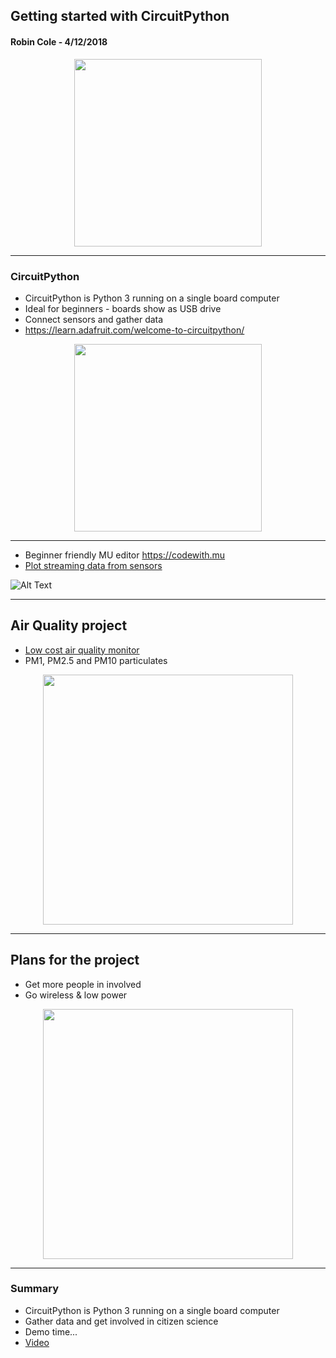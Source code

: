 ## Getting started with CircuitPython
#### Robin Cole - 4/12/2018


<p align="center">
<img src="https://cdn-shop.adafruit.com/1200x900/3403-04.jpg" width="300">
</p>

---

### CircuitPython
* CircuitPython is Python 3 running on a single board computer
* Ideal for beginners - boards show as USB drive
* Connect sensors and gather data
* https://learn.adafruit.com/welcome-to-circuitpython/

<p align="center">
<img src="https://cdn-shop.adafruit.com/1200x900/3403-04.jpg" width="300">
</p>

---

* Beginner friendly MU editor https://codewith.mu
* [Plot streaming data from sensors](https://codewith.mu/en/tutorials/1.0/plotter)

![Alt Text](https://codewith.mu/img/en/tutorials/python3_plotter.gif)

---

## Air Quality project

* [Low cost air quality monitor](https://github.com/robmarkcole/HASS-circuitpython-air-quality-sensor-node)
* PM1, PM2.5 and PM10 particulates


<p align="center">
<img src="https://github.com/robmarkcole/HASS-circuitpython-air-quality-sensor-node/blob/master/images/summary_pic.png" width="400">
</p>

---

## Plans for the project

* Get more people in involved
* Go wireless & low power

<p align="center">
<img src="https://kapustacc.files.wordpress.com/2017/11/20171125-img_3041-3.jpg" width="400">
</p>

---

### Summary

- CircuitPython is Python 3 running on a single board computer
- Gather data and get involved in citizen science
- Demo time...
- [Video](https://cdn-shop.adafruit.com/product-videos/1200x900/3686-04.mp4)
